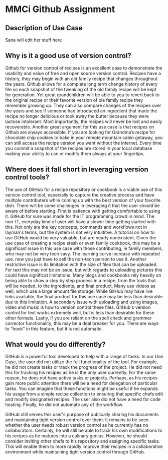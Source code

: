 # MMCi Github Assignment

## Description of Use Case
Sana will edit her stuff here

## Why is it a good use of version control?
Github for version control of recipes is an excellent case to demonstrate the usability and value of free and open source version control.  Recipes have a history, they may begin with an old family recipe that changes throughout the years.  Github allows for a complete long term change history of every file so each snapshot of the tweaking of the old family recipe will be kept for generation.  Yet great grandchildren will be able to you to revert back to the original recipe or their favorite version of ole family recipe they remember growing up.  They can also compare changes of the recipes over the years and see if someone had introduced an ingredient that made the recipe no longer delicious or took away the butter because they were lactose intolerant.  Most importantly, the recipes will never be lost and easily recoverable. Another great argument for this use case is that recipes on Github are always accessible.  If you are looking for Grandma’s recipe for chocolate chip cookies to bake in your remote mountain cabin getaway, you can still access the recipe version you want without the internet.   Every time you commit a snapshot of the recipes are stored in your local database making your ability to use or modify them always at your fingertips. 

## Where does it fall short in leveraging version control tools?
The use of GitHub for a recipe repository or cookbook is a viable use of this version control tool, especially to capture the creative process and have multiple contributers while coming up with the best version of your favorite dish. There will be some challenges in leveraging it that the user should be aware of before starting. First is patience with getting comfortable to using it. GitHub for sure was made for the IT programming crowd in mind. The non-IT, everyday kind of user will have a slower time getting started with this. Not only are the key concepts, commands and workflows not in layman's terms, but the system is not very intuititve. A tutorial on how to use GitHub would be very valuable, but are nearly nonexistent. Given the use case of creating a recipe stash or even family cookbook, this may be a significant issue in this use case with those contributing, ie family members, who may not be very tech savy. The learning curve increase with repeated use, now you just have to sell the non-tech person to use it.
Another restrictive issue is its limitation with the size of files that can be uploaded. For text this may not be an issue, but with regards to uploading pictures this could have significat limitations.  Many blogs and cookbooks rely heavily on being able to show a step by step process in a recipe, from the tools that will be needed, to the ingredients, and final product. Many use videos as well, which use a large amount file storage. While GitHub may have live links available, the final product for this use case may be less than desirable due to this limitation. A secondary issue with uploading and using images, video and music is how to version control these files. GitHub's version control for text works extremely well, but is less than desirable for these other formats.
Lastly, if you are reliant on the spell check and grammer corrector functionality, this may be a deal breaker for you. There are ways to "hook" in this feature, but it is not automatic.



## What would you do differently?
GitHub is a powerful tool developed to help with a range of tasks. In our Use Case, the user did not utilize the full functionality of the tool. For example, he did not create tasks or track the progress of the project. He did not need this for tracking his recipes as he is the only user currently. For the same reason, he does not have active tasks or projects. Perhaps, as his recipes gain more public attention there will be a need for delegation of particular tasks. You can imagine that these functions might be useful if he expands his usage from a simple recipe collection to ensuring that specific chefs edit and modify designated recipes.  The user also did not have a need for code hosting. Finally, he did not automate any of the workflow.

GitHub still serves this user's purpose of publically sharing his documents and maintaining tight version control over them. It remains to be seen whether the user needs robust version control as he currently has no collaborators. Certainly, he will still be able to track his own modifications to his recipes as he matures into a culinary genius. However, he should consider inviting other chefs to his repository and assigning specific tasks.  This will enable them to more rapidly improve their recipes in a collaborative environment while maintaining tight version control through GitHub.
